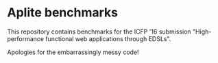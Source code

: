 Aplite benchmarks
=================

This repository contains benchmarks for the ICFP '16 submission
"High-performance functional web applications through EDSLs".

Apologies for the embarrassingly messy code!
